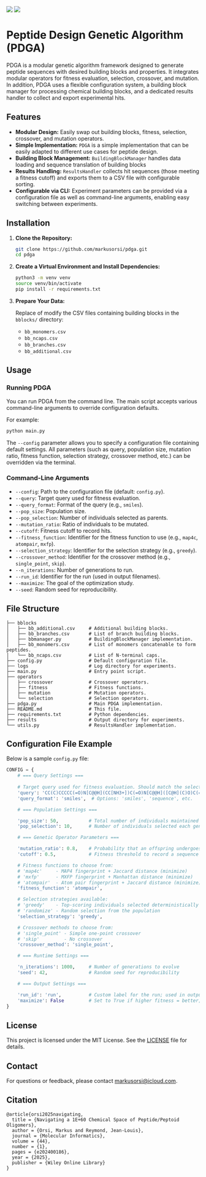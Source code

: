 <img src="https://img.shields.io/badge/Python-3.9.5-blue?style=flat-square"/> <img src="https://img.shields.io/badge/License-MIT-yellow?style=flat-square"/>

# Peptide Design Genetic Algorithm (PDGA)

PDGA is a modular genetic algorithm framework designed to generate peptide sequences with desired building blocks and properties. It integrates modular operators for fitness evaluation, selection, crossover, and mutation. In addition, PDGA uses a flexible configuration system, a building block manager for processing chemical building blocks, and a dedicated results handler to collect and export experimental hits.

## Features

- **Modular Design:** Easily swap out building blocks, fitness, selection, crossover, and mutation operators.
- **Simple Implementation:** `PDGA` is a simple implementation that can be easily adapted to different use cases for peptide design.
- **Building Block Management:** `BuildingBlockManager` handles data loading and sequence translation of building blocks 
- **Results Handling:** `ResultsHandler` collects hit sequences (those meeting a fitness cutoff) and exports them to a CSV file with configurable sorting.
- **Configurable via CLI:** Experiment parameters can be provided via a configuration file as well as command-line arguments, enabling easy switching between experiments.

## Installation

1. **Clone the Repository:**

   ```bash
   git clone https://github.com/markusorsi/pdga.git
   cd pdga
   ```

2. **Create a Virtual Environment and Install Dependencies:**

   ```bash
   python3 -m venv venv
   source venv/bin/activate
   pip install -r requirements.txt
   ```

3. **Prepare Your Data:**

   Replace of modify the CSV files containing building blocks in the `bblocks/` directory:
   - `bb_monomers.csv`
   - `bb_ncaps.csv`
   - `bb_branches.csv`
   - `bb_additional.csv`

## Usage

### Running PDGA

You can run PDGA from the command line. The main script accepts various command-line arguments to override configuration defaults.

For example:

```bash
python main.py
```

The `--config` parameter allows you to specify a configuration file containing default settings. All parameters (such as query, population size, mutation ratio, fitness function, selection strategy, crossover method, etc.) can be overridden via the terminal.

### Command-Line Arguments

- `--config`: Path to the configuration file (default: `config.py`).
- `--query`: Target query used for fitness evaluation.
- `--query_format`: Format of the query (e.g., `smiles`).
- `--pop_size`: Population size.
- `--pop_selection`: Number of individuals selected as parents.
- `--mutation_ratio`: Ratio of individuals to be mutated.
- `--cutoff`: Fitness cutoff to record hits.
- `--fitness_function`: Identifier for the fitness function to use (e.g., `map4c`, `atompair`, `mxfp`).
- `--selection_strategy`: Identifier for the selection strategy (e.g., `greedy`).
- `--crossover_method`: Identifier for the crossover method (e.g., `single_point`, `skip`).
- `--n_iterations`: Number of generations to run.
- `--run_id`: Identifier for the run (used in output filenames).
- `--maximize`: The goal of the optimization study.
- `--seed`: Random seed for reproducibility.

## File Structure
```
├── bblocks
│   ├── bb_additional.csv     # Additional building blocks.
│   ├── bb_branches.csv       # List of branch building blocks.
│   ├── bbmanager.py          # BuildingBlockManager implementation.
│   ├── bb_monomers.csv       # List of monomers concatenable to form peptides.
│   └── bb_ncaps.csv          # List of N-terminal caps.
├── config.py                 # Default configuration file.
├── logs                      # Log directory for experiments.
├── main.py                   # Entry point script.
├── operators
│   ├── crossover             # Crossover operators.
│   ├── fitness               # Fitness functions.
│   ├── mutation              # Mutation operators.
│   └── selection             # Selection operators.
├── pdga.py                   # Main PDGA implementation.
├── README.md                 # This file.  
├── requirements.txt          # Python dependencies.
├── results                   # Output directory for experiments.
└── utils.py                  # ResultsHandler implementation.
```

## Configuration File Example

Below is a sample `config.py` file:

```python
CONFIG = {
    # === Query Settings ===
    
    # Target query used for fitness evaluation. Should match the selected fitness function's format.
    'query': 'CC(C)CCCCC(=O)N[C@@H](CC[NH3+])C(=O)N[C@@H]([C@H](C)O)C(=O)N[C@@H](CC[NH3+])C(=O)N[C@@H](CCN8)C(=O)N[C@@H](CC[NH3+])C(=O)N[C@H](CC1=CC=CC=C1)C(=O)N[C@@H](CC(C)C)C(=O)N[C@@H](CC[NH3+])C(=O)N[C@@H](CC[NH3+])C(=O)N[C@@H]([C@H](C)O)C(=O)8',  
    'query_format': 'smiles',  # Options: 'smiles', 'sequence', etc.

    # === Population Settings ===

    'pop_size': 50,           # Total number of individuals maintained in the population.
    'pop_selection': 10,      # Number of individuals selected each generation for mutation/crossover.

    # === Genetic Operator Parameters ===

    'mutation_ratio': 0.8,    # Probability that an offspring undergoes mutation (0 to 1).
    'cutoff': 0.5,            # Fitness threshold to record a sequence as a "hit" in the results file.

    # Fitness functions to choose from:
    # 'map4c'     - MAP4 fingerprint + Jaccard distance (minimize)
    # 'mxfp'      - MXFP fingerprint + Manhattan distance (minimize)
    # 'atompair'  - Atom pair fingerprint + Jaccard distance (minimize)
    'fitness_function': 'atompair',

    # Selection strategies available:
    # 'greedy'    - Top-scoring individuals selected deterministically
    # 'randomize' - Random selection from the population 
    'selection_strategy': 'greedy',

    # Crossover methods to choose from:
    # 'single_point' - Simple one-point crossover
    # 'skip'         - No crossover
    'crossover_method': 'single_point',

    # === Runtime Settings ===

    'n_iterations': 1000,     # Number of generations to evolve
    'seed': 42,               # Random seed for reproducibility

    # === Output Settings ===

    'run_id': 'run',          # Custom label for the run; used in output filenames
    'maximize': False         # Set to True if higher fitness = better; False to minimize
}
```

## License

This project is licensed under the MIT License. See the [LICENSE](LICENSE) file for details.

## Contact

For questions or feedback, please contact [markusorsi@icloud.com](mailto:markusorsi@icloud.com).

## Citation

```
@article{orsi2025navigating,
  title = {Navigating a 1E+60 Chemical Space of Peptide/Peptoid Oligomers},
  author = {Orsi, Markus and Reymond, Jean-Louis},
  journal = {Molecular Informatics},
  volume = {44},
  number = {1},
  pages = {e202400186},
  year = {2025},
  publisher = {Wiley Online Library}
}
```
